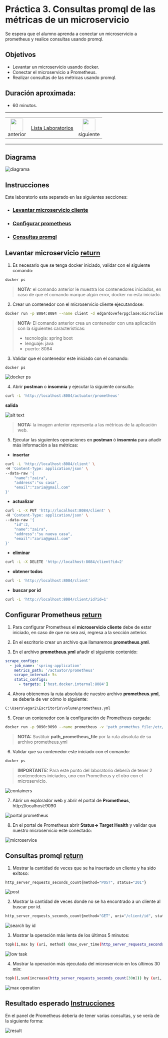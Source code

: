 # Práctica 3. Consultas promql de las métricas de un microservicio 
Se espera que el alumno aprenda a conectar un microservicio a prometheus y realice consultas usando promql. 

## Objetivos
- Levantar un microservicio usando docker.
- Conectar el microservicio a Prometheus.
- Realizar consultas de las métricas usando promql.

## Duración aproximada:
- 60 minutos.
  
---

<div style="width: 400px;">
        <table width="50%">
            <tr>
                <td style="text-align: center;">
                    <a href="../Capitulo2/"><img src="../images/anterior.png" width="40px"></a>
                    <br>anterior
                </td>
                <td style="text-align: center;">
                   <a href="../README.md">Lista Laboratorios</a>
                </td>
<td style="text-align: center;">
                    <a href="../Capitulo4/"><img src="../images/siguiente.png" width="40px"></a>
                    <br>siguiente
                </td>
            </tr>
        </table>
</div>

---


## Diagrama

![diagrama](../images/3/diagrama.png)


## Instrucciones
Este laboratorio esta separado en las siguientes secciones:

- ### [Levantar microservicio cliente](#levantar-microservicio-return)
- ### [Configurar prometheus](#configurar-prometheus-return)
- ### [Consultas promql](#consultas-promql-return)

## Levantar microservicio [return](#instrucciones)
1. Es necesario que se tenga docker iniciado, validar con el siguiente comando:

```bash
docker ps
```
> **NOTA:** el comando anterior le muestra los contenedores iniciados, en caso de que el comando marque algún error, docker no esta iniciado. 

2. Crear un contenedor con el microservicio cliente ejecutandose:

```bash
docker run -p 8084:8084 --name client -d edgardovefe/pgclase:microclient
```

> **NOTA:** El comando anterior crea un contenedor con una aplicación con la siguientes características:
> - tecnología: spring boot
> - lenguaje: java
> - puerto: 8084

3. Validar que el contenedor este iniciado con el comando:

```bash
docker ps
```
![docker ps](../images/3/1.png)

4. Abrir **postman** o **insomnia** y ejecutar la siguiente consulta: 

```bash
curl -L 'http://localhost:8084/actuator/prometheus'
```

**salida**

![alt text](../images/3/2.png)


> **NOTA:** la imagen anterior representa a las métricas de la aplicación web. 

5. Ejecutar las siguientes operaciones en **postman** ó **insomnia** para añadir más información a las métricas:

- **insertar**

```bash
curl -L 'http://localhost:8084/client' \
-H 'Content-Type: application/json' \
--data-raw '{
    "name":"zaira",
    "address":"su casa",
    "email":"zaria@gmail.com"
}'
```


- **actualizar**

```bash
curl -L -X PUT 'http://localhost:8084/client' \
-H 'Content-Type: application/json' \
--data-raw '{
    "id":2,
    "name":"zaira",
    "address":"su nueva casa",
    "email":"zaria@gmail.com"
}'
```

- **eliminar**

```bash
curl -L -X DELETE 'http://localhost:8084/client?id=2'
```
- **obtener todos**

```bash
curl -L 'http://localhost:8084/client'
```

- **buscar por id**

```bash
curl -L 'http://localhost:8084/client/id?id=1'
```



## Configurar Prometheus [return](#instrucciones)

1. Para configurar Prometheus el **microservicio cliente** debe de estar iniciado, en caso de que no sea así, regresa a la sección anterior. 

2. En el escritorio crear un archivo que llamaremos **prometheus.yml**.

3. En el archivo **prometheus.yml** añadir el siguiente contenido:

```yaml
scrape_configs:
  - job_name: 'spring-application'
    metrics_path: '/actuator/prometheus'
    scrape_interval: 5s
    static_configs:
      - targets: ['host.docker.internal:8084']
```

4. Ahora obtenemos la ruta absoluta de nuestro archivo **prometheus.yml**, se debería de ver cómo lo siguiente:

```bash
C:\Users\egar2\Escritorio\volume\prometheus.yml
```

5. Crear un contenedor con la configuración de Prometheus cargada: 

```bash
docker run -p 9090:9090 --name prometheus -v 'path_promethus_file:/etc/prometheus/prometheus.yml' -d prom/prometheus:latest
```

> **NOTA:** Sustituir **path_prometheus_file** por la ruta absoluta de su archivo prometheus.yml

6. Validar que su contenedor este iniciado con el comando:

```bash
docker ps
```

> **IMPORTANTE:** Para este punto del laboratorio debería de tener 2 contenedores iniciados, uno con Prometheus y el otro con el microservicio.

![containers](../images/3/3.png)




7. Abrir un explorador web y abrir el portal de **Prometheus**, http://localhost:9090

![portal prometheus](../images/3/4.png)


8. En el portal de Prometheus abrir **Status-> Target Health** y validar que nuestro microservicio este conectado: 

![microservice](../images/3/5.png)


## Consultas promql [return](#instrucciones)

1. Mostrar la cantidad de veces que se ha insertado un cliente y ha sido exitoso:

```bash
http_server_requests_seconds_count{method="POST", status="201"}
```
![post](../images/3/6.png)


2. Mostrar la cantidad de veces donde no se ha encontrado a un cliente al buscar por id.

```bash
http_server_requests_seconds_count{method="GET", uri="/client/id", status="404"}
```


![search by id](../images/3/7.png)



3. Mostrar la operación más lenta de los últimos 5 minutos:

```bash
topk(1,max by (uri, method) (max_over_time(http_server_requests_seconds_max[5m])))
```
![low task](../images/3/8.png)



4. Mostrar la operación más ejecutada del microservicio en los últimos 30 min:


```bash
topk(1,sum(increase(http_server_requests_seconds_count[30m])) by (uri, method))
```

![max operation](../images/3/9.png)







## Resultado esperado [Instrucciones](#instrucciones)


En el panel de Prometheus debería de tener varias consultas, y se vería de la siguiente forma: 

![result](../images/3/10.png)



